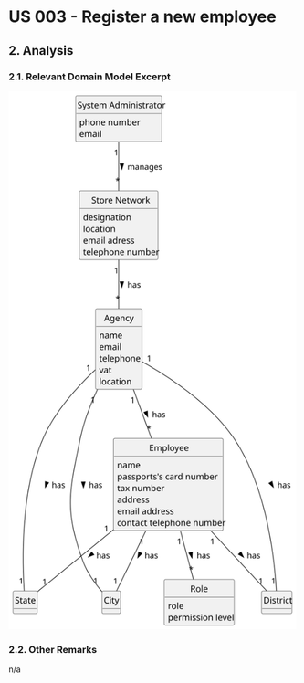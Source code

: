 # US 003 - Register a new employee 

## 2. Analysis

### 2.1. Relevant Domain Model Excerpt

![us003-domain-model-0.svg](svg/us003-domain-model-0.svg)

### 2.2. Other Remarks

n/a